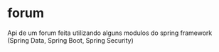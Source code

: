 # forum
Api de um forum feita utilizando alguns modulos do spring framework (Spring Data, Spring Boot, Spring Security)
